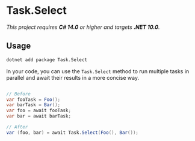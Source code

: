 # Task.Select

*This project requires **C# 14.0** or higher and targets **.NET 10.0**.*

## Usage

```sh
dotnet add package Task.Select
```

In your code, you can use the `Task.Select` method to run multiple tasks in parallel and await their results in a more concise way.

```csharp

// Before
var fooTask = Foo();
var barTask = Bar();
var foo = await fooTask;
var bar = await barTask;

// After
var (foo, bar) = await Task.Select(Foo(), Bar());

```